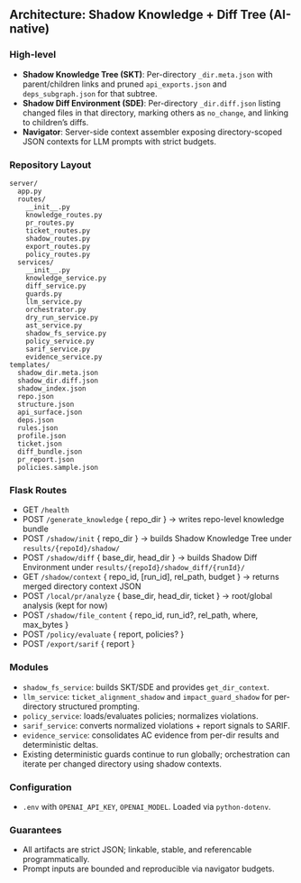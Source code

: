 ## Architecture: Shadow Knowledge + Diff Tree (AI-native)

### High-level
- **Shadow Knowledge Tree (SKT)**: Per-directory `_dir.meta.json` with parent/children links and pruned `api_exports.json` and `deps_subgraph.json` for that subtree.
- **Shadow Diff Environment (SDE)**: Per-directory `_dir.diff.json` listing changed files in that directory, marking others as `no_change`, and linking to children’s diffs.
- **Navigator**: Server-side context assembler exposing directory-scoped JSON contexts for LLM prompts with strict budgets.

### Repository Layout
```
server/
  app.py
  routes/
    __init__.py
    knowledge_routes.py
    pr_routes.py
    ticket_routes.py
    shadow_routes.py
    export_routes.py
    policy_routes.py
  services/
    __init__.py
    knowledge_service.py
    diff_service.py
    guards.py
    llm_service.py
    orchestrator.py
    dry_run_service.py
    ast_service.py
    shadow_fs_service.py
    policy_service.py
    sarif_service.py
    evidence_service.py
templates/
  shadow_dir.meta.json
  shadow_dir.diff.json
  shadow_index.json
  repo.json
  structure.json
  api_surface.json
  deps.json
  rules.json
  profile.json
  ticket.json
  diff_bundle.json
  pr_report.json
  policies.sample.json
```

### Flask Routes
- GET `/health`
- POST `/generate_knowledge` { repo_dir } → writes repo-level knowledge bundle
- POST `/shadow/init` { repo_dir } → builds Shadow Knowledge Tree under `results/{repoId}/shadow/`
- POST `/shadow/diff` { base_dir, head_dir } → builds Shadow Diff Environment under `results/{repoId}/shadow_diff/{runId}/`
- GET `/shadow/context` { repo_id, [run_id], rel_path, budget } → returns merged directory context JSON
- POST `/local/pr/analyze` { base_dir, head_dir, ticket } → root/global analysis (kept for now)
- POST `/shadow/file_content` { repo_id, run_id?, rel_path, where, max_bytes }
- POST `/policy/evaluate` { report, policies? }
- POST `/export/sarif` { report }

### Modules
- `shadow_fs_service`: builds SKT/SDE and provides `get_dir_context`.
- `llm_service`: `ticket_alignment_shadow` and `impact_guard_shadow` for per-directory structured prompting.
- `policy_service`: loads/evaluates policies; normalizes violations.
- `sarif_service`: converts normalized violations + report signals to SARIF.
- `evidence_service`: consolidates AC evidence from per-dir results and deterministic deltas.
- Existing deterministic guards continue to run globally; orchestration can iterate per changed directory using shadow contexts.

### Configuration
- `.env` with `OPENAI_API_KEY`, `OPENAI_MODEL`. Loaded via `python-dotenv`.

### Guarantees
- All artifacts are strict JSON; linkable, stable, and referencable programmatically.
- Prompt inputs are bounded and reproducible via navigator budgets.
